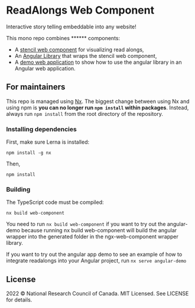 ReadAlongs Web Component
=======================

Interactive story telling embeddable into any website!

<!-- TODO: put an animated GIF here, showing it off! -->

This mono repo combines ****** components:

 - A [stencil web component](packages/web-component/) for visualizing read alongs,
 - An [Angular Library](packages/ngx-web-component/) that wraps the stencil web component,
 - A [demo web application](packages/angular-demo/) to show how to use the angular library in an Angular web application.

For maintainers
---------------

This repo is managed using [Nx]. The biggest change between using Nx and
using npm is **you can no longer run `npm install` within packages**.
Instead, always run `npm install` from the root directory of the
repository.

[Nx]: https://nx.dev/

### Installing dependencies

First, make sure Lerna is installed:

    npm install -g nx

Then,

    npm install

### Building

The TypeScript code must be compiled:

    nx build web-component

You need to run `nx build web-component` if you want to try out the angular-demo because running nx build web-component will build the angular wrapper into the generated folder in the ngx-web-component wrapper library.

If you want to try out the angular app demo to see an example of how to integrate readalongs into your Angular project, run `nx serve angular-demo`


License
-------

2022 © National Research Council of Canada. MIT Licensed. See LICENSE for details.
